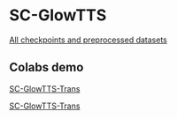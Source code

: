 # SC-GlowTTS


[All checkpoints and preprocessed datasets](https://drive.google.com/drive/folders/15H5xB26no5DWZNbWoG6Rs04hSkdm-Q2s?usp=sharing)

## Colabs demo

[SC-GlowTTS-Trans](https://colab.research.google.com/drive/1yyQDc-xWCqa2g-d1joW_goqbYZKaImsJ?usp=sharing)

[SC-GlowTTS-Trans](https://colab.research.google.com/drive/12AkecRGFFgqchoSYiySjqgb-MzFp_eUo?usp=sharing)
